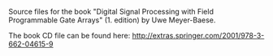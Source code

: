 Source files for the book "Digital Signal Processing with Field Programmable Gate Arrays" (1. edition) by Uwe Meyer-Baese.

The book CD file can be found here: http://extras.springer.com/2001/978-3-662-04615-9
